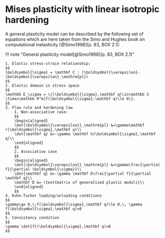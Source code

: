 # Mises plasticity with linear isotropic hardening

A general plasticity model can be described by the following set of equations which are here taken from the Simo and Hughes book on computational inelasticity [@Simo1998](p. 83, BOX 2.1):

!!! note "General plasticity model[@Simo1998](p. 83, BOX 2.1)"

    1. Elastic stress-strain relationship:
    $$
    \boldsymbol{\sigma} = \mathbf C : (\boldsymbol{\varepsilon}-\boldsymbol{\varepsilon}_\mathrm{pl})
    $$
    2. Elastic domain in stress space
    $$
    \mathbb E_\sigma = \{(\boldsymbol{\sigma},\mathbf q)\in\mathbb S \times\mathbb R^m|f(\boldsymbol{\sigma},\mathbf q)\le 0\}.
    $$
    3. Flow rule and hardening law
        1. Non-associative case:
        $$
        \begin{aligned}
        \dot{\boldsymbol{\varepsilon}}_\mathrm{pl} &=\gamma\mathbf r(\boldsymbol{\sigma},\mathbf q)\\
        \dot{\mathbf q} &=-\gamma \mathbf h(\boldsymbol{\sigma},\mathbf q)\\
        \end{aligned}
        $$
        2. Associative case
        $$
        \begin{aligned}
        \dot{\boldsymbol{\varepsilon}}_\mathrm{pl} &=\gamma\frac{\partial f}{\partial \boldsymbol{\sigma}}\\
        \dot{\mathbf q} &=-\gamma \mathbf D\frac{\partial f}{\partial \mathbf q}\\
        \mathbf D &= \text{matrix of generalized plastic moduli}\\
        \end{aligned}
        $$
    4. Kuhn-Tucker loading/unloading conditions
    $$
    \gamma\ge 0,\;f(\boldsymbol{\sigma},\mathbf q)\le 0,\; \gamma f(\boldsymbol{\sigma},\mathbf q)=0
    $$
    5. Consistency condition
    $$
    \gamma \dot{f}(\boldsymbol{\sigma},\mathbf q)=0
    $$     